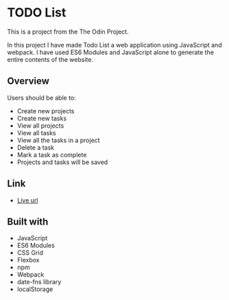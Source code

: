 # TODO List

This is a project from the The Odin Project.

In this project I have made Todo List a web application using JavaScript and webpack. I have used ES6 Modules and JavaScript alone to generate the entire contents of the website.

## Overview

Users should be able to:

- Create new projects
- Create new tasks
- View all projects
- View all tasks
- View all the tasks in a project
- Delete a task
- Mark a task as complete
- Projects and tasks will be saved

## Link

- [Live url](https://tajwararik.github.io/Todo-List/)

## Built with

- JavaScript
- ES6 Modules
- CSS Grid
- Flexbox
- npm
- Webpack
- date-fns library
- localStorage
